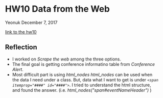 HW10 Data from the Web
================
Yeonuk
December 7, 2017

[link to the hw10](https://github.com/yeonukkim/STAT545-hw-Kim-Yeonuk/edit/master/hw10/HW10.md)

## Reflection
- I worked on *Scrape the web* among the three options.
- The final goal is getting conference informatino table from *Conference Alert*.
- Most difficult part is using *html_nodes*
*html_nodes* can be used when the data I need under a class. But, data what I want to get is under *`<span itemprop="####" id="####">`*.
 I tried to understand the html structure, and found the answer. (i.e. *html_nodes("span#eventNameHeader")* )
  
